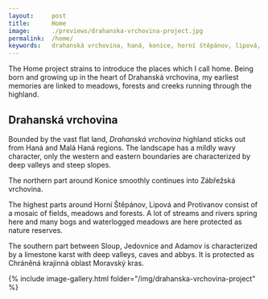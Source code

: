 ```yaml
---
layout:     post
title:      Home
image:      ./previews/drahanska-vrchovina-project.jpg
permalink:  /home/
keywords:   drahanská vrchovina, haná, konice, horní štěpánov, lipová, protivanov, zábřežská vrchovina, sloup, jedovnice, adamov, moravský kras
---
```


The Home project strains to introduce the places which I call home. Being born and growing up in the heart of Drahanská vrchovina, my earliest memories are linked to meadows, forests and creeks running through the highland.

## Drahanská vrchovina
Bounded by the vast flat land, *Drahanská vrchovina* highland sticks out from Haná and Malá Haná regions. The landscape has a mildly wavy character, only the western and eastern boundaries are characterized by deep valleys and steep slopes.

The northern part around Konice smoothly continues into Zábřežská vrchovina.

The highest parts around Horní Štěpánov, Lipová and Protivanov consist of a   mosaic of fields, meadows and forests. A lot of streams and rivers spring here and many bogs and waterlogged meadows are here protected as nature reserves.

The southern part between Sloup, Jedovnice and Adamov is characterized by a limestone karst with deep valleys, caves and abbys. It is protected as Chráněná krajinná oblast Moravský kras.

<div class="row">
    <article class="article col col-12 col-t-12">
    {% include image-gallery.html folder="/img/drahanska-vrchovina-project" %}
    </article>
</div>

